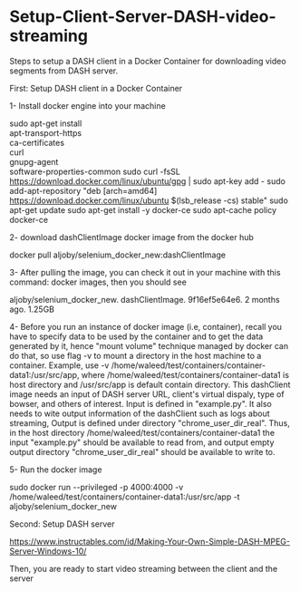 # Setup-Client-Server-DASH-video-streaming

Steps to setup a DASH client in a Docker Container for downloading video segments from DASH server. 

First: Setup DASH client in a Docker Container

1- Install docker engine into your machine

sudo apt-get install \
    apt-transport-https \
    ca-certificates \
    curl \
    gnupg-agent \
    software-properties-common
sudo curl -fsSL https://download.docker.com/linux/ubuntu/gpg | sudo apt-key add -
sudo add-apt-repository "deb [arch=amd64] https://download.docker.com/linux/ubuntu $(lsb_release -cs) stable"
sudo apt-get update
sudo apt-get install -y docker-ce
sudo apt-cache policy docker-ce


2- download dashClientImage docker image from the docker hub

docker pull aljoby/selenium_docker_new:dashClientImage

3- After pulling the image, you can check it out in your machine with this command: docker images, then you should see

aljoby/selenium_docker_new.   dashClientImage.  9f16ef5e64e6.  2 months ago.  1.25GB


4- Before you run an instance of docker image (i.e, container), recall you have to specify data to be used by the container and to get the data generated by it, hence "mount volume" technique managed by docker can do that, so use flag -v to mount a directory in the host machine to a container. Example, use -v /home/waleed/test/containers/container-data1:/usr/src/app, where /home/waleed/test/containers/container-data1 is host directory and /usr/src/app is default contain directory. 
This dashClient image needs an input of DASH server URL, client's virtual dispaly, type of bowser, and others of interest. Input is defined in "example.py". It also needs to wite output information of the dashClient such as logs about streaming, Output is defined under directory "chrome_user_dir_real". 
Thus, in the host directory /home/waleed/test/containers/container-data1 the input "example.py" should be available to read from, and output empty output directory "chrome_user_dir_real" should be available to write to.
 
5- Run the docker image 

sudo docker run --privileged -p 4000:4000 -v /home/waleed/test/containers/container-data1:/usr/src/app -t aljoby/selenium_docker_new


Second: Setup DASH server

https://www.instructables.com/id/Making-Your-Own-Simple-DASH-MPEG-Server-Windows-10/


Then, you are ready to start video streaming between the client and the server
